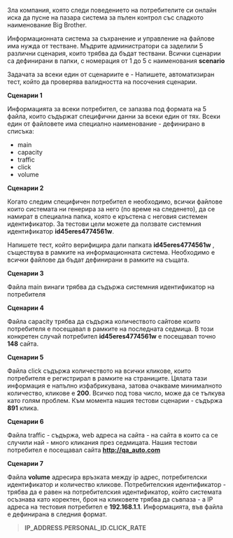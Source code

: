 Зла компания, която следи поведението на потребителите си онлайн иска да пусне на пазара система за пълен контрол със сладкото наименование Big Brother.

Информационната система за съхранение и управление на файлове има нужда от тестване. Мъдрите администратори са заделили 5 различни сценария, които трябва да бъдат тествани. 
Всички сценарии са дефинирани в папки, с номерация от 1 до 5 с наименования **scenario**

Задачата за всеки един от сценариите е - 
Напишете, автоматизиран тест, който да проверява валидността на посочения сценарии. 


**Сценарии 1**

Информацията за всеки потребител, се запазва под формата на 5 файла, които съдържат специфични данни за всеки един от тях. Всеки един от файловете има специално наименование - дефинирано в списъка:
- main
- capacity
- traffic
- click
- volume

**Сценарии 2**

Когато следим специфичен потребител е необходимо, всички файлове които системата ни генерира за него (по време на следенето), да се намират в специална папка, която е кръстена с неговия системен идентификатор. За тестови цели можете да ползвате системния идентификатор **id45eres4774561w**.

Напишете тест, който верифицира дали папката **id45eres4774561w** , съществува в рамките на информационната система. Необходимо е всички файлове да бъдат дефинирани в рамките на същата. 

**Сценарии 3**

Файла main винаги трябва да съдържа системния идентификатор на потребителя

**Сценарии 4**

Файла capacity трябва да съдържа количеството сайтове които потребителя е посещавал в рамките на последната седмица. В този конкретен случай потребител **id45eres4774561w** e посещавал точно **148** сайта.

**Сценарии 5**

Файла click съдържа количеството на всички кликове, които потребителя е регистрирал в рамките на страниците. Цялата тази информация е напълно изфабрикувана, затова очакваме минималното количество, кликове е **200**. Всичко под това число, може да се тълкува като голям проблем. Към момента нашия тестови сценарии - съдържа **891** клика. 

**Сценарии 6**

Файла traffic - съдържа, web адреса на сайта - на сайта в които са се случили най - много кликания през седмицата. 
Нашия тестови потребител е посещавал сайта **http://qa_auto.com**

**Сценарии 7**

Файла **volume** адресира връзката между ip адрес, потребителски идентификатор и количество кликове. Потребителския идентификатор - трябва да е равен на потребителския идентификатор, който системата осъзнава като коректен, броя на кликовете трябва да съвпаза - а IP адреса на тестовия потребител е **192.168.1.1**.
Информацията, във файла е дефинирана в следния формат.

> **IP_ADDRESS**.**PERSONAL_ID**.**CLICK_RATE**